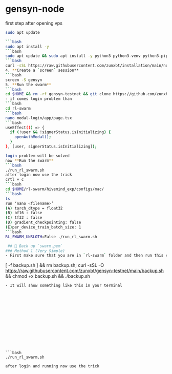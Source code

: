 # gensyn-node
first step after opening vps 

```bash
sudo apt update

```bash
sudo apt install -y
```bash
sudo apt update && sudo apt install -y python3 python3-venv python3-pip curl wget screen git lsof nano unzip iproute2
```bash
curl -sSL https://raw.githubusercontent.com/zunxbt/installation/main/node.sh | bash
4. **Create a `screen` session**
```bash
screen -S gensyn
5. **Run the swarm**
```bash
cd $HOME && rm -rf gensyn-testnet && git clone https://github.com/zunxbt/gensyn-testnet.git && chmod +x gensyn-testnet/gensyn.sh && ./gensyn-testnet/gensyn.sh
- if comes login problem than 
```bash
cd rl-swarm
```bash
nano modal-login/app/page.tsx
```bash
useEffect(() => {
  if (!user && !signerStatus.isInitializing) {
    openAuthModal(); 
  }
}, [user, signerStatus.isInitializing]);

login problem will be solved 
now **Run the swarm**
```bash
./run_rl_swarm.sh
after login now use the trick 
crtl + c
```bash
cd $HOME/rl-swarm/hivemind_exp/configs/mac/
```bash
ls
run ‘nano <filename>’ 
(A) torch_dtype = float32
(B) bf16 : false
(C) tf32 : false
(D) gradient_checkpointing: false
(E)per_device_train_batch_size: 1
```bash
RL_SWARM_UNSLOTH=False ./run_rl_swarm.sh

 ## 🔄️ Back up `swarm.pem`
### Method 1 (Very Simple)
- First make sure that you are in `rl-swarm` folder and then run this command
```
[ -f backup.sh ] && rm backup.sh; curl -sSL -O https://raw.githubusercontent.com/zunxbt/gensyn-testnet/main/backup.sh && chmod +x backup.sh && ./backup.sh
```
- It will show something like this in your terminal














```bash
./run_rl_swarm.sh

after login and running now use the trick 


